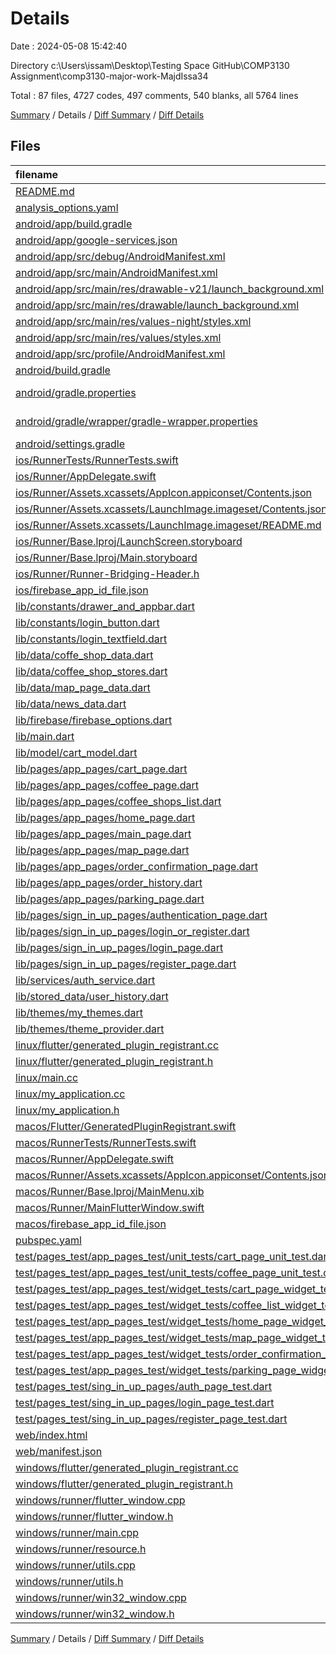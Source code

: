 # Details

Date : 2024-05-08 15:42:40

Directory c:\\Users\\issam\\Desktop\\Testing Space GitHub\\COMP3130 Assignment\\comp3130-major-work-MajdIssa34

Total : 87 files,  4727 codes, 497 comments, 540 blanks, all 5764 lines

[Summary](results.md) / Details / [Diff Summary](diff.md) / [Diff Details](diff-details.md)

## Files
| filename | language | code | comment | blank | total |
| :--- | :--- | ---: | ---: | ---: | ---: |
| [README.md](/README.md) | Markdown | 62 | 0 | 15 | 77 |
| [analysis_options.yaml](/analysis_options.yaml) | YAML | 3 | 22 | 4 | 29 |
| [android/app/build.gradle](/android/app/build.gradle) | Gradle | 53 | 5 | 12 | 70 |
| [android/app/google-services.json](/android/app/google-services.json) | JSON | 29 | 0 | 0 | 29 |
| [android/app/src/debug/AndroidManifest.xml](/android/app/src/debug/AndroidManifest.xml) | XML | 3 | 4 | 1 | 8 |
| [android/app/src/main/AndroidManifest.xml](/android/app/src/main/AndroidManifest.xml) | XML | 38 | 11 | 1 | 50 |
| [android/app/src/main/res/drawable-v21/launch_background.xml](/android/app/src/main/res/drawable-v21/launch_background.xml) | XML | 4 | 7 | 2 | 13 |
| [android/app/src/main/res/drawable/launch_background.xml](/android/app/src/main/res/drawable/launch_background.xml) | XML | 4 | 7 | 2 | 13 |
| [android/app/src/main/res/values-night/styles.xml](/android/app/src/main/res/values-night/styles.xml) | XML | 9 | 9 | 1 | 19 |
| [android/app/src/main/res/values/styles.xml](/android/app/src/main/res/values/styles.xml) | XML | 9 | 9 | 1 | 19 |
| [android/app/src/profile/AndroidManifest.xml](/android/app/src/profile/AndroidManifest.xml) | XML | 3 | 4 | 1 | 8 |
| [android/build.gradle](/android/build.gradle) | Gradle | 16 | 0 | 3 | 19 |
| [android/gradle.properties](/android/gradle.properties) | Java Properties | 3 | 0 | 1 | 4 |
| [android/gradle/wrapper/gradle-wrapper.properties](/android/gradle/wrapper/gradle-wrapper.properties) | Java Properties | 5 | 0 | 1 | 6 |
| [android/settings.gradle](/android/settings.gradle) | Gradle | 22 | 0 | 5 | 27 |
| [ios/RunnerTests/RunnerTests.swift](/ios/RunnerTests/RunnerTests.swift) | Swift | 7 | 2 | 4 | 13 |
| [ios/Runner/AppDelegate.swift](/ios/Runner/AppDelegate.swift) | Swift | 12 | 0 | 2 | 14 |
| [ios/Runner/Assets.xcassets/AppIcon.appiconset/Contents.json](/ios/Runner/Assets.xcassets/AppIcon.appiconset/Contents.json) | JSON | 122 | 0 | 1 | 123 |
| [ios/Runner/Assets.xcassets/LaunchImage.imageset/Contents.json](/ios/Runner/Assets.xcassets/LaunchImage.imageset/Contents.json) | JSON | 23 | 0 | 1 | 24 |
| [ios/Runner/Assets.xcassets/LaunchImage.imageset/README.md](/ios/Runner/Assets.xcassets/LaunchImage.imageset/README.md) | Markdown | 3 | 0 | 2 | 5 |
| [ios/Runner/Base.lproj/LaunchScreen.storyboard](/ios/Runner/Base.lproj/LaunchScreen.storyboard) | XML | 36 | 1 | 1 | 38 |
| [ios/Runner/Base.lproj/Main.storyboard](/ios/Runner/Base.lproj/Main.storyboard) | XML | 25 | 1 | 1 | 27 |
| [ios/Runner/Runner-Bridging-Header.h](/ios/Runner/Runner-Bridging-Header.h) | C++ | 1 | 0 | 1 | 2 |
| [ios/firebase_app_id_file.json](/ios/firebase_app_id_file.json) | JSON | 7 | 0 | 0 | 7 |
| [lib/constants/drawer_and_appbar.dart](/lib/constants/drawer_and_appbar.dart) | Dart | 191 | 16 | 9 | 216 |
| [lib/constants/login_button.dart](/lib/constants/login_button.dart) | Dart | 30 | 1 | 3 | 34 |
| [lib/constants/login_textfield.dart](/lib/constants/login_textfield.dart) | Dart | 37 | 1 | 4 | 42 |
| [lib/data/coffe_shop_data.dart](/lib/data/coffe_shop_data.dart) | Dart | 81 | 3 | 4 | 88 |
| [lib/data/coffee_shop_stores.dart](/lib/data/coffee_shop_stores.dart) | Dart | 26 | 1 | 0 | 27 |
| [lib/data/map_page_data.dart](/lib/data/map_page_data.dart) | Dart | 8 | 1 | 1 | 10 |
| [lib/data/news_data.dart](/lib/data/news_data.dart) | Dart | 103 | 1 | 4 | 108 |
| [lib/firebase/firebase_options.dart](/lib/firebase/firebase_options.dart) | Dart | 63 | 12 | 6 | 81 |
| [lib/main.dart](/lib/main.dart) | Dart | 42 | 0 | 6 | 48 |
| [lib/model/cart_model.dart](/lib/model/cart_model.dart) | Dart | 47 | 8 | 11 | 66 |
| [lib/pages/app_pages/cart_page.dart](/lib/pages/app_pages/cart_page.dart) | Dart | 233 | 6 | 4 | 243 |
| [lib/pages/app_pages/coffee_page.dart](/lib/pages/app_pages/coffee_page.dart) | Dart | 161 | 4 | 6 | 171 |
| [lib/pages/app_pages/coffee_shops_list.dart](/lib/pages/app_pages/coffee_shops_list.dart) | Dart | 185 | 14 | 5 | 204 |
| [lib/pages/app_pages/home_page.dart](/lib/pages/app_pages/home_page.dart) | Dart | 90 | 13 | 6 | 109 |
| [lib/pages/app_pages/main_page.dart](/lib/pages/app_pages/main_page.dart) | Dart | 111 | 4 | 11 | 126 |
| [lib/pages/app_pages/map_page.dart](/lib/pages/app_pages/map_page.dart) | Dart | 224 | 8 | 10 | 242 |
| [lib/pages/app_pages/order_confirmation_page.dart](/lib/pages/app_pages/order_confirmation_page.dart) | Dart | 238 | 5 | 4 | 247 |
| [lib/pages/app_pages/order_history.dart](/lib/pages/app_pages/order_history.dart) | Dart | 172 | 5 | 8 | 185 |
| [lib/pages/app_pages/parking_page.dart](/lib/pages/app_pages/parking_page.dart) | Dart | 121 | 11 | 5 | 137 |
| [lib/pages/sign_in_up_pages/authentication_page.dart](/lib/pages/sign_in_up_pages/authentication_page.dart) | Dart | 22 | 6 | 3 | 31 |
| [lib/pages/sign_in_up_pages/login_or_register.dart](/lib/pages/sign_in_up_pages/login_or_register.dart) | Dart | 26 | 7 | 6 | 39 |
| [lib/pages/sign_in_up_pages/login_page.dart](/lib/pages/sign_in_up_pages/login_page.dart) | Dart | 223 | 17 | 18 | 258 |
| [lib/pages/sign_in_up_pages/register_page.dart](/lib/pages/sign_in_up_pages/register_page.dart) | Dart | 223 | 22 | 16 | 261 |
| [lib/services/auth_service.dart](/lib/services/auth_service.dart) | Dart | 30 | 6 | 8 | 44 |
| [lib/stored_data/user_history.dart](/lib/stored_data/user_history.dart) | Dart | 36 | 3 | 7 | 46 |
| [lib/themes/my_themes.dart](/lib/themes/my_themes.dart) | Dart | 14 | 1 | 3 | 18 |
| [lib/themes/theme_provider.dart](/lib/themes/theme_provider.dart) | Dart | 17 | 6 | 5 | 28 |
| [linux/flutter/generated_plugin_registrant.cc](/linux/flutter/generated_plugin_registrant.cc) | C++ | 7 | 4 | 5 | 16 |
| [linux/flutter/generated_plugin_registrant.h](/linux/flutter/generated_plugin_registrant.h) | C++ | 5 | 5 | 6 | 16 |
| [linux/main.cc](/linux/main.cc) | C++ | 5 | 0 | 2 | 7 |
| [linux/my_application.cc](/linux/my_application.cc) | C++ | 82 | 17 | 26 | 125 |
| [linux/my_application.h](/linux/my_application.h) | C++ | 7 | 7 | 5 | 19 |
| [macos/Flutter/GeneratedPluginRegistrant.swift](/macos/Flutter/GeneratedPluginRegistrant.swift) | Swift | 16 | 3 | 4 | 23 |
| [macos/RunnerTests/RunnerTests.swift](/macos/RunnerTests/RunnerTests.swift) | Swift | 7 | 2 | 4 | 13 |
| [macos/Runner/AppDelegate.swift](/macos/Runner/AppDelegate.swift) | Swift | 8 | 0 | 2 | 10 |
| [macos/Runner/Assets.xcassets/AppIcon.appiconset/Contents.json](/macos/Runner/Assets.xcassets/AppIcon.appiconset/Contents.json) | JSON | 68 | 0 | 1 | 69 |
| [macos/Runner/Base.lproj/MainMenu.xib](/macos/Runner/Base.lproj/MainMenu.xib) | XML | 343 | 0 | 1 | 344 |
| [macos/Runner/MainFlutterWindow.swift](/macos/Runner/MainFlutterWindow.swift) | Swift | 12 | 0 | 4 | 16 |
| [macos/firebase_app_id_file.json](/macos/firebase_app_id_file.json) | JSON | 7 | 0 | 0 | 7 |
| [pubspec.yaml](/pubspec.yaml) | YAML | 49 | 55 | 14 | 118 |
| [test/pages_test/app_pages_test/unit_tests/cart_page_unit_test.dart](/test/pages_test/app_pages_test/unit_tests/cart_page_unit_test.dart) | Dart | 25 | 0 | 7 | 32 |
| [test/pages_test/app_pages_test/unit_tests/coffee_page_unit_test.dart](/test/pages_test/app_pages_test/unit_tests/coffee_page_unit_test.dart) | Dart | 31 | 1 | 8 | 40 |
| [test/pages_test/app_pages_test/widget_tests/cart_page_widget_test.dart](/test/pages_test/app_pages_test/widget_tests/cart_page_widget_test.dart) | Dart | 46 | 1 | 9 | 56 |
| [test/pages_test/app_pages_test/widget_tests/coffee_list_widget_test.dart](/test/pages_test/app_pages_test/widget_tests/coffee_list_widget_test.dart) | Dart | 43 | 5 | 12 | 60 |
| [test/pages_test/app_pages_test/widget_tests/home_page_widget_test.dart](/test/pages_test/app_pages_test/widget_tests/home_page_widget_test.dart) | Dart | 14 | 3 | 4 | 21 |
| [test/pages_test/app_pages_test/widget_tests/map_page_widget_test.dart](/test/pages_test/app_pages_test/widget_tests/map_page_widget_test.dart) | Dart | 39 | 3 | 8 | 50 |
| [test/pages_test/app_pages_test/widget_tests/order_confirmation_widget_test.dart](/test/pages_test/app_pages_test/widget_tests/order_confirmation_widget_test.dart) | Dart | 33 | 3 | 5 | 41 |
| [test/pages_test/app_pages_test/widget_tests/parking_page_widget_test.dart](/test/pages_test/app_pages_test/widget_tests/parking_page_widget_test.dart) | Dart | 26 | 2 | 6 | 34 |
| [test/pages_test/sing_in_up_pages/auth_page_test.dart](/test/pages_test/sing_in_up_pages/auth_page_test.dart) | Dart | 29 | 6 | 5 | 40 |
| [test/pages_test/sing_in_up_pages/login_page_test.dart](/test/pages_test/sing_in_up_pages/login_page_test.dart) | Dart | 41 | 3 | 9 | 53 |
| [test/pages_test/sing_in_up_pages/register_page_test.dart](/test/pages_test/sing_in_up_pages/register_page_test.dart) | Dart | 13 | 3 | 6 | 22 |
| [web/index.html](/web/index.html) | HTML | 38 | 16 | 7 | 61 |
| [web/manifest.json](/web/manifest.json) | JSON | 35 | 0 | 1 | 36 |
| [windows/flutter/generated_plugin_registrant.cc](/windows/flutter/generated_plugin_registrant.cc) | C++ | 12 | 4 | 5 | 21 |
| [windows/flutter/generated_plugin_registrant.h](/windows/flutter/generated_plugin_registrant.h) | C++ | 5 | 5 | 6 | 16 |
| [windows/runner/flutter_window.cpp](/windows/runner/flutter_window.cpp) | C++ | 49 | 7 | 16 | 72 |
| [windows/runner/flutter_window.h](/windows/runner/flutter_window.h) | C++ | 20 | 5 | 9 | 34 |
| [windows/runner/main.cpp](/windows/runner/main.cpp) | C++ | 30 | 4 | 10 | 44 |
| [windows/runner/resource.h](/windows/runner/resource.h) | C++ | 9 | 6 | 2 | 17 |
| [windows/runner/utils.cpp](/windows/runner/utils.cpp) | C++ | 54 | 2 | 10 | 66 |
| [windows/runner/utils.h](/windows/runner/utils.h) | C++ | 8 | 6 | 6 | 20 |
| [windows/runner/win32_window.cpp](/windows/runner/win32_window.cpp) | C++ | 210 | 24 | 55 | 289 |
| [windows/runner/win32_window.h](/windows/runner/win32_window.h) | C++ | 48 | 31 | 24 | 103 |

[Summary](results.md) / Details / [Diff Summary](diff.md) / [Diff Details](diff-details.md)